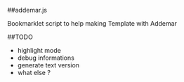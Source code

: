 ##addemar.js

Bookmarklet script to help making Template with Addemar


##TODO
- highlight mode
- debug informations
- generate text version
- what else ?